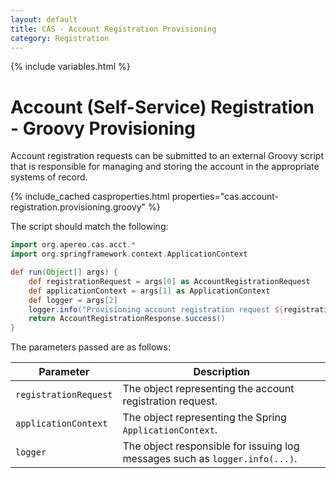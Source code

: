 ```yaml
---
layout: default
title: CAS - Account Registration Provisioning
category: Registration
---
```

                  
{% include variables.html %}

# Account (Self-Service) Registration - Groovy Provisioning

Account registration requests can be submitted to an external Groovy script that 
is responsible for managing and storing the account in the appropriate systems of record.

{% include_cached casproperties.html properties="cas.account-registration.provisioning.groovy" %}

The script should match the following:

```groovy
import org.apereo.cas.acct.*
import org.springframework.context.ApplicationContext

def run(Object[] args) {
    def registrationRequest = args[0] as AccountRegistrationRequest
    def applicationContext = args[1] as ApplicationContext
    def logger = args[2]
    logger.info("Provisioning account registration request ${registrationRequest}")
    return AccountRegistrationResponse.success()
}
```

The parameters passed are as follows:

| Parameter             | Description                                                                 |
|-----------------------|-----------------------------------------------------------------------------|
| `registrationRequest` | The object representing the account registration request.                   |
| `applicationContext`  | The object representing the Spring `ApplicationContext`.                    |
| `logger`              | The object responsible for issuing log messages such as `logger.info(...)`. |
